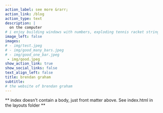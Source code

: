 ```yaml
---
action_label: see more &rarr;
action_link: /blog
action_type: text
description: |
  on the computer
# i enjoy building windows with numbers, exploding tennis racket strings and pedaling uphill
image_left: false
images:
# - img/test.jpeg
# - img/good_many_bars.jpeg
# - img/good_one_bar.jpeg
 - img/good.jpeg
show_action_link: true
show_social_links: false
text_align_left: false
title: brendan graham
subtitle: 
# the website of brendan graham
---
```

** index doesn't contain a body, just front matter above.
See index.html in the layouts folder **
